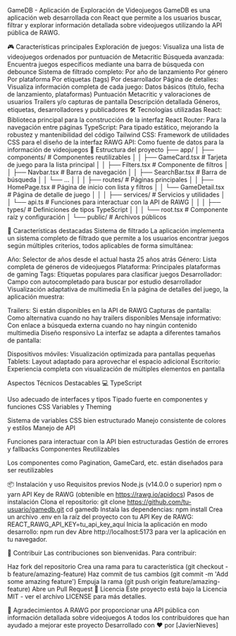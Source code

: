 GameDB - Aplicación de Exploración de Videojuegos
GameDB es una aplicación web desarrollada con React que permite a los usuarios buscar, filtrar y explorar información detallada sobre videojuegos utilizando la API pública de RAWG.

🎮 Características principales
Exploración de juegos: Visualiza una lista de videojuegos ordenados por puntuación de Metacritic
Búsqueda avanzada: Encuentra juegos específicos mediante una barra de búsqueda con debounce
Sistema de filtrado completo:
Por año de lanzamiento
Por género
Por plataforma
Por etiquetas (tags)
Por desarrollador
Página de detalles: Visualiza información completa de cada juego:
Datos básicos (título, fecha de lanzamiento, plataformas)
Puntuación Metacritic y valoraciones de usuarios
Trailers y/o capturas de pantalla
Descripción detallada
Géneros, etiquetas, desarrolladores y publicadores
🛠️ Tecnologías utilizadas
React: Biblioteca principal para la construcción de la interfaz
React Router: Para la navegación entre páginas
TypeScript: Para tipado estático, mejorando la robustez y mantenibilidad del código
Tailwind CSS: Framework de utilidades CSS para el diseño de la interfaz
RAWG API: Como fuente de datos para la información de videojuegos
📝 Estructura del proyecto
├── app/
│   ├── components/          # Componentes reutilizables
│   │   ├── GameCard.tsx     # Tarjeta de juego para la lista principal
│   │   ├── Filters.tsx      # Componente de filtros
│   │   ├── Navbar.tsx       # Barra de navegación
│   │   ├── SearchBar.tsx    # Barra de búsqueda
│   │   └── ...
│   │
│   ├── routes/              # Páginas principales
│   │   ├── HomePage.tsx     # Página de inicio con lista y filtros
│   │   └── GameDetail.tsx   # Página de detalle de juego
│   │
│   ├── services/            # Servicios y utilidades
│   │   └── api.ts           # Funciones para interactuar con la API de RAWG
│   │
│   ├── types/               # Definiciones de tipos TypeScript
│   │
│   └── root.tsx             # Componente raíz y configuración
│
└── public/                  # Archivos públicos

🚀 Características destacadas
Sistema de filtrado
La aplicación implementa un sistema completo de filtrado que permite a los usuarios encontrar juegos según múltiples criterios, todos aplicables de forma simultánea:

Año: Selector de años desde el actual hasta 25 años atrás
Género: Lista completa de géneros de videojuegos
Plataforma: Principales plataformas de gaming
Tags: Etiquetas populares para clasificar juegos
Desarrollador: Campo con autocompletado para buscar por estudio desarrollador
Visualización adaptativa de multimedia
En la página de detalles del juego, la aplicación muestra:

Trailers: Si están disponibles en la API de RAWG
Capturas de pantalla: Como alternativa cuando no hay trailers disponibles
Mensaje informativo: Con enlace a búsqueda externa cuando no hay ningún contenido multimedia
Diseño responsivo
La interfaz se adapta a diferentes tamaños de pantalla:

Dispositivos móviles: Visualización optimizada para pantallas pequeñas
Tablets: Layout adaptado para aprovechar el espacio adicional
Escritorio: Experiencia completa con visualización de múltiples elementos en pantalla

Aspectos Técnicos Destacables 💻
TypeScript

Uso adecuado de interfaces y tipos
Tipado fuerte en componentes y funciones
CSS Variables y Theming

Sistema de variables CSS bien estructurado
Manejo consistente de colores y estilos
Manejo de API

Funciones para interactuar con la API bien estructuradas
Gestión de errores y fallbacks
Componentes Reutilizables

Los componentes como Pagination, GameCard, etc. están diseñados para ser reutilizables

📦 Instalación y uso
Requisitos previos
Node.js (v14.0.0 o superior)
npm o yarn
API Key de RAWG (obtenible en https://rawg.io/apidocs)
Pasos de instalación
Clona el repositorio:
git clone https://github.com/tu-usuario/gamedb.git
cd gamedb
Instala las dependencias:
npm install
Crea un archivo .env en la raíz del proyecto con tu API Key de RAWG:
REACT_RAWG_API_KEY=tu_api_key_aquí
Inicia la aplicación en modo desarrollo:
npm run dev
Abre http://localhost:5173 para ver la aplicación en tu navegador.

🤝 Contribuir
Las contribuciones son bienvenidas. Para contribuir:

Haz fork del repositorio
Crea una rama para tu característica (git checkout -b feature/amazing-feature)
Haz commit de tus cambios (git commit -m 'Add some amazing feature')
Empuja la rama (git push origin feature/amazing-feature)
Abre un Pull Request
📄 Licencia
Este proyecto está bajo la Licencia MIT - ver el archivo LICENSE para más detalles.

🙏 Agradecimientos
A RAWG por proporcionar una API pública con información detallada sobre videojuegos
A todos los contribuidores que han ayudado a mejorar este proyecto
Desarrollado con ❤️ por [JavierNieves]